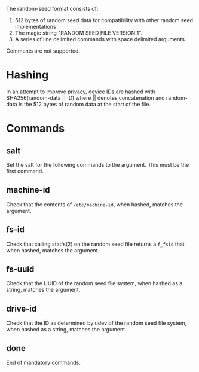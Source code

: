 The random-seed format consists of:

1. 512 bytes of random seed data for compatibility with other random seed
   implementations
2. The magic string "RANDOM SEED FILE VERSION 1".
3. A series of line delimited commands with space delimited arguments.

Comments are not supported.

# Hashing
In an attempt to improve privacy, device IDs are hashed with SHA256(random-data
|| ID) where || denotes concatenation and random-data is the 512 bytes of
random data at the start of the file.

# Commands

## salt
Set the salt for the following commands to the argument.  This must be the
first command.

## machine-id
Check that the contents of `/etc/machine-id`, when hashed, matches the
argument.

## fs-id
Check that calling statfs(2) on the random seed file returns a `f_fsid` that
when hashed, matches the argument.

## fs-uuid
Check that the UUID of the random seed file system, when hashed as a string,
matches the argument.

## drive-id
Check that the ID as determined by udev of the random seed file system, when
hashed as a string, matches the argument.

## done
End of mandatory commands.
